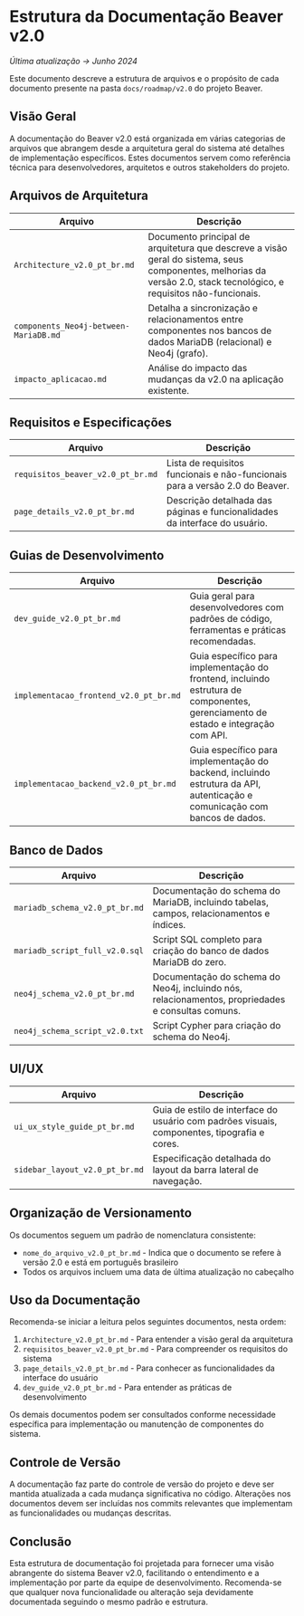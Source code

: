 # Estrutura da Documentação Beaver v2.0

*Última atualização → Junho 2024*

Este documento descreve a estrutura de arquivos e o propósito de cada documento presente na pasta `docs/roadmap/v2.0` do projeto Beaver.

## Visão Geral

A documentação do Beaver v2.0 está organizada em várias categorias de arquivos que abrangem desde a arquitetura geral do sistema até detalhes de implementação específicos. Estes documentos servem como referência técnica para desenvolvedores, arquitetos e outros stakeholders do projeto.

## Arquivos de Arquitetura

| Arquivo | Descrição |
|---------|-----------|
| `Architecture_v2.0_pt_br.md` | Documento principal de arquitetura que descreve a visão geral do sistema, seus componentes, melhorias da versão 2.0, stack tecnológico, e requisitos não-funcionais. |
| `components_Neo4j-between-MariaDB.md` | Detalha a sincronização e relacionamentos entre componentes nos bancos de dados MariaDB (relacional) e Neo4j (grafo). |
| `impacto_aplicacao.md` | Análise do impacto das mudanças da v2.0 na aplicação existente. |

## Requisitos e Especificações

| Arquivo | Descrição |
|---------|-----------|
| `requisitos_beaver_v2.0_pt_br.md` | Lista de requisitos funcionais e não-funcionais para a versão 2.0 do Beaver. |
| `page_details_v2.0_pt_br.md` | Descrição detalhada das páginas e funcionalidades da interface do usuário. |

## Guias de Desenvolvimento

| Arquivo | Descrição |
|---------|-----------|
| `dev_guide_v2.0_pt_br.md` | Guia geral para desenvolvedores com padrões de código, ferramentas e práticas recomendadas. |
| `implementacao_frontend_v2.0_pt_br.md` | Guia específico para implementação do frontend, incluindo estrutura de componentes, gerenciamento de estado e integração com API. |
| `implementacao_backend_v2.0_pt_br.md` | Guia específico para implementação do backend, incluindo estrutura da API, autenticação e comunicação com bancos de dados. |

## Banco de Dados

| Arquivo | Descrição |
|---------|-----------|
| `mariadb_schema_v2.0_pt_br.md` | Documentação do schema do MariaDB, incluindo tabelas, campos, relacionamentos e índices. |
| `mariadb_script_full_v2.0.sql` | Script SQL completo para criação do banco de dados MariaDB do zero. |
| `neo4j_schema_v2.0_pt_br.md` | Documentação do schema do Neo4j, incluindo nós, relacionamentos, propriedades e consultas comuns. |
| `neo4j_schema_script_v2.0.txt` | Script Cypher para criação do schema do Neo4j. |

## UI/UX

| Arquivo | Descrição |
|---------|-----------|
| `ui_ux_style_guide_pt_br.md` | Guia de estilo de interface do usuário com padrões visuais, componentes, tipografia e cores. |
| `sidebar_layout_v2.0_pt_br.md` | Especificação detalhada do layout da barra lateral de navegação. |

## Organização de Versionamento

Os documentos seguem um padrão de nomenclatura consistente:
- `nome_do_arquivo_v2.0_pt_br.md` - Indica que o documento se refere à versão 2.0 e está em português brasileiro
- Todos os arquivos incluem uma data de última atualização no cabeçalho

## Uso da Documentação

Recomenda-se iniciar a leitura pelos seguintes documentos, nesta ordem:

1. `Architecture_v2.0_pt_br.md` - Para entender a visão geral da arquitetura
2. `requisitos_beaver_v2.0_pt_br.md` - Para compreender os requisitos do sistema
3. `page_details_v2.0_pt_br.md` - Para conhecer as funcionalidades da interface do usuário
4. `dev_guide_v2.0_pt_br.md` - Para entender as práticas de desenvolvimento

Os demais documentos podem ser consultados conforme necessidade específica para implementação ou manutenção de componentes do sistema.

## Controle de Versão

A documentação faz parte do controle de versão do projeto e deve ser mantida atualizada a cada mudança significativa no código. Alterações nos documentos devem ser incluídas nos commits relevantes que implementam as funcionalidades ou mudanças descritas.

## Conclusão

Esta estrutura de documentação foi projetada para fornecer uma visão abrangente do sistema Beaver v2.0, facilitando o entendimento e a implementação por parte da equipe de desenvolvimento. Recomenda-se que qualquer nova funcionalidade ou alteração seja devidamente documentada seguindo o mesmo padrão e estrutura. 